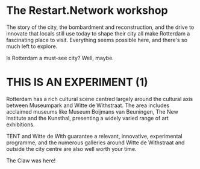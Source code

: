 # The Restart.Network workshop

The story of the city, the bombardment and reconstruction, and the drive to innovate that locals still use today to shape their city all make Rotterdam a fascinating place to visit. Everything seems possible here, and there's so much left to explore.

Is Rotterdam a must-see city? Well, maybe.


# THIS IS AN EXPERIMENT (1)

Rotterdam has a rich cultural scene centred largely around the cultural axis between Museumpark and Witte de Withstraat. The area includes acclaimed museums like Museum Boijmans van Beuningen, The New Institute and the Kunsthal, presenting a widely varied range of art exhibitions.

TENT and Witte de With guarantee a relevant, innovative, experimental programme, and the numerous galleries around Witte de Withstraat and outside the city centre are also well worth your time.

The Claw was here!
